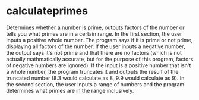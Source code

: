 # calculateprimes
Determines whether a number is prime, outputs factors of the number or tells you what primes are in a certain range.
In the first section, the user inputs a positive whole number. The program says if it is prime or not prime, displaying all factors of the number.
If the user inputs a negative number, the output says it's not prime and that there are no factors (which is not actually mathmatically accurate, but for the purpose of this program, factors of negative numbers are ignored). 
If the input is a positive number that isn't a whole number, the program truncates it and outputs the resulf of the truncated number (8.3 would calculate as 8, 9.9 would calculate as 9).
In the second section, the user inputs a range of numbers and the program determines what primes are in the range inclusively.
